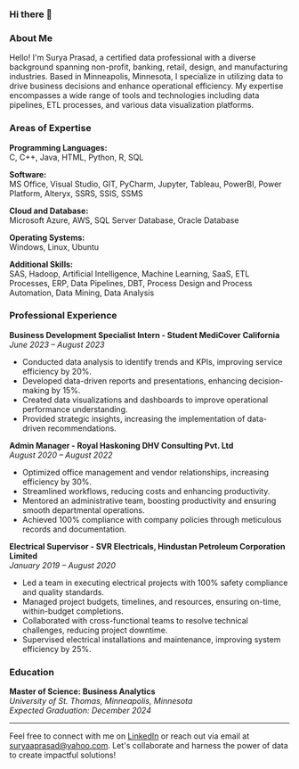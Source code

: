 ### Hi there 👋

### About Me

Hello! I'm Surya Prasad, a certified data professional with a diverse background spanning non-profit, banking, retail, design, and manufacturing industries. Based in Minneapolis, Minnesota, I specialize in utilizing data to drive business decisions and enhance operational efficiency. My expertise encompasses a wide range of tools and technologies including data pipelines, ETL processes, and various data visualization platforms.

### Areas of Expertise

**Programming Languages:**  
C, C++, Java, HTML, Python, R, SQL

**Software:**  
MS Office, Visual Studio, GIT, PyCharm, Jupyter, Tableau, PowerBI, Power Platform, Alteryx, SSRS, SSIS, SSMS

**Cloud and Database:**  
Microsoft Azure, AWS, SQL Server Database, Oracle Database

**Operating Systems:**  
Windows, Linux, Ubuntu

**Additional Skills:**  
SAS, Hadoop, Artificial Intelligence, Machine Learning, SaaS, ETL Processes, ERP, Data Pipelines, DBT, Process Design and Process Automation, Data Mining, Data Analysis

### Professional Experience

**Business Development Specialist Intern - Student MediCover California**  
*June 2023 – August 2023*
- Conducted data analysis to identify trends and KPIs, improving service efficiency by 20%.
- Developed data-driven reports and presentations, enhancing decision-making by 15%.
- Created data visualizations and dashboards to improve operational performance understanding.
- Provided strategic insights, increasing the implementation of data-driven recommendations.

**Admin Manager - Royal Haskoning DHV Consulting Pvt. Ltd**  
*August 2020 – August 2022*
- Optimized office management and vendor relationships, increasing efficiency by 30%.
- Streamlined workflows, reducing costs and enhancing productivity.
- Mentored an administrative team, boosting productivity and ensuring smooth departmental operations.
- Achieved 100% compliance with company policies through meticulous records and documentation.

**Electrical Supervisor - SVR Electricals, Hindustan Petroleum Corporation Limited**  
*January 2019 – August 2020*
- Led a team in executing electrical projects with 100% safety compliance and quality standards.
- Managed project budgets, timelines, and resources, ensuring on-time, within-budget completions.
- Collaborated with cross-functional teams to resolve technical challenges, reducing project downtime.
- Supervised electrical installations and maintenance, improving system efficiency by 25%.

### Education

**Master of Science: Business Analytics**  
*University of St. Thomas, Minneapolis, Minnesota*  
*Expected Graduation: December 2024*

---

Feel free to connect with me on [LinkedIn](https://linkedin.com/in/suryakarra) or reach out via email at suryaaprasad@yahoo.com. Let's collaborate and harness the power of data to create impactful solutions!
